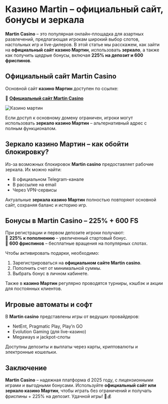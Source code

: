 # **Казино Martin – официальный сайт, бонусы и зеркала**  

**Martin Casino** – это популярная онлайн-площадка для азартных развлечений, предлагающая игрокам широкий выбор слотов, настольных игр и live-дилеров. В этой статье мы расскажем, как зайти на **официальный сайт казино Мартин**, использовать **зеркало**, а также как получить щедрые бонусы, включая **225% на депозит и 600 фриспинов**.  

## **Официальный сайт Martin Casino**  

Основной сайт **казино Мартин** доступен по ссылке:  

🔗 **[Официальный сайт Martin Casino](https://megaways1.com/ce3eca28a)**

![Казино мартин](https://github.com/user-attachments/assets/c554c9b5-4eb0-40ec-b8a1-cb906f758544)


Если доступ к основному домену ограничен, игроки могут использовать **зеркало казино Мартин** – альтернативный адрес с полным функционалом.  

## **Зеркало казино Мартин – как обойти блокировку?**  

Из-за возможных блокировок **Martin casino** предоставляет рабочие зеркала. Их можно найти:  
- В официальном Telegram-канале  
- В рассылке на email  
- Через VPN-сервисы  

Актуальные **зеркала казино Мартин** полностью повторяют основной сайт, сохраняя баланс и историю игр.  

## **Бонусы в Martin Casino – 225% + 600 FS**  

При регистрации и первом депозите игроки получают:  
🎁 **225% к пополнению** – увеличенный стартовый бонус.  
🎁 **600 фриспинов** – бесплатные вращения на популярных слотах.  

Чтобы активировать подарки, необходимо:  
1. Зарегистрироваться на **официальном сайте Martin casino**.  
2. Пополнить счет от минимальной суммы.  
3. Выбрать бонус в личном кабинете.  

Также в **казино Мартин** регулярно проводятся турниры, кэшбэк и акции для постоянных клиентов.  

## **Игровые автоматы и софт**  

В **Martin casino** представлены игры от ведущих провайдеров:  
- NetEnt, Pragmatic Play, Play’n GO  
- Evolution Gaming (для live-казино)  
- Megaways и jackpot-слоты  

Доступны депозиты и выплаты через карты, криптовалюты и электронные кошельки.  

## **Заключение**  

**Martin Casino** – надежная платформа d 2025 году, с лицензионными играми и выгодными бонусами. Используйте **официальный сайт или зеркало казино Мартин**, чтобы играть без ограничений и получать фриспины + 225% на депозит. Удачной игры! 🎰💰

